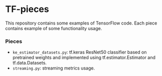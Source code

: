 # TF-pieces

This repository contains some examples of TensorFlow code. Each piece contains example of some 
functionality usage.  

### Pieces

- `ke_estimator_datasets.py`: tf.keras ResNet50 classifier based on pretrained weights and implemented 
using tf.estimator.Estimator and tf.data.Datasets.
- `streaming.py`: streaming metrics usage.

